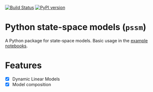 [![Build Status](https://travis-ci.org/ruivieira/python-ssm.svg?branch=master)](https://travis-ci.org/ruivieira/python-ssm)
[![PyPI version](https://badge.fury.io/py/pssm.svg)](https://badge.fury.io/py/pssm)
# Python state-space models (`pssm`)

A Python package for state-space models. Basic usage in the [example notebooks](docs/state_space_models.ipynb).

# Features

 - [x] Dynamic Linear Models
 - [x] Model composition